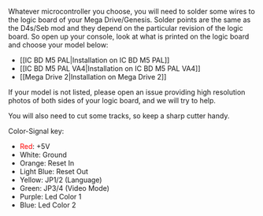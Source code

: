 Whatever microcontroller you choose, you will need to solder some wires to the logic board of your Mega Drive/Genesis. Solder points are the same as the D4s/Seb mod and they depend on the particular revision of the logic board. So open up your console, look at what is printed on the logic board and choose your model below:

* [[IC BD M5 PAL|Installation on IC BD M5 PAL]]
* [[IC BD M5 PAL VA4|Installation on IC BD M5 PAL VA4]]
* [[Mega Drive 2|Installation on Mega Drive 2]]

If your model is not listed, please open an issue providing high resolution photos of both sides of your logic board, and we will try to help.

You will also need to cut some tracks, so keep a sharp cutter handy.

Color-Signal key:
* <font color="red">Red</font>: +5V
* White: Ground
* Orange: Reset In
* Light Blue: Reset Out
* Yellow: JP1/2 (Language)
* Green: JP3/4 (Video Mode)
* Purple: Led Color 1
* Blue: Led Color 2